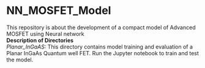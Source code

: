 # NN_MOSFET_Model
This repository is about the development of a compact model of Advanced MOSFET using Neural network</br>
**Description of Directories**</br>
*Planar_InGaAS:* This directory contains model training and evaluation of a Planar InGaAs Quantum well FET. Run the Jupyter notebook to train and test the model.
